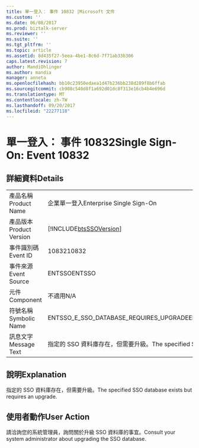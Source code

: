 ```yaml
---
title: 單一登入： 事件 10832 |Microsoft 文件
ms.custom: ''
ms.date: 06/08/2017
ms.prod: biztalk-server
ms.reviewer: ''
ms.suite: ''
ms.tgt_pltfrm: ''
ms.topic: article
ms.assetid: 8d435f27-5eea-4be1-8c6d-7f71ab33b306
caps.latest.revision: 7
author: MandiOhlinger
ms.author: mandia
manager: anneta
ms.openlocfilehash: bb10c23950edaea1d47b236bb238d289f8b6ffab
ms.sourcegitcommit: cb908c540d8f1a692d01dc8f313e16cb4b4e696d
ms.translationtype: MT
ms.contentlocale: zh-TW
ms.lasthandoff: 09/20/2017
ms.locfileid: "22277118"
---
```

# <a name="single-sign-on-event-10832"></a><span data-ttu-id="b9bd9-102">單一登入： 事件 10832</span><span class="sxs-lookup"><span data-stu-id="b9bd9-102">Single Sign-On: Event 10832</span></span>
## <a name="details"></a><span data-ttu-id="b9bd9-103">詳細資料</span><span class="sxs-lookup"><span data-stu-id="b9bd9-103">Details</span></span>  
  
|||  
|-|-|  
|<span data-ttu-id="b9bd9-104">產品名稱</span><span class="sxs-lookup"><span data-stu-id="b9bd9-104">Product Name</span></span>|<span data-ttu-id="b9bd9-105">企業單一登入</span><span class="sxs-lookup"><span data-stu-id="b9bd9-105">Enterprise Single Sign-On</span></span>|  
|<span data-ttu-id="b9bd9-106">產品版本</span><span class="sxs-lookup"><span data-stu-id="b9bd9-106">Product Version</span></span>|[!INCLUDE[btsSSOVersion](../includes/btsssoversion-md.md)]|  
|<span data-ttu-id="b9bd9-107">事件識別碼</span><span class="sxs-lookup"><span data-stu-id="b9bd9-107">Event ID</span></span>|<span data-ttu-id="b9bd9-108">10832</span><span class="sxs-lookup"><span data-stu-id="b9bd9-108">10832</span></span>|  
|<span data-ttu-id="b9bd9-109">事件來源</span><span class="sxs-lookup"><span data-stu-id="b9bd9-109">Event Source</span></span>|<span data-ttu-id="b9bd9-110">ENTSSO</span><span class="sxs-lookup"><span data-stu-id="b9bd9-110">ENTSSO</span></span>|  
|<span data-ttu-id="b9bd9-111">元件</span><span class="sxs-lookup"><span data-stu-id="b9bd9-111">Component</span></span>|<span data-ttu-id="b9bd9-112">不適用</span><span class="sxs-lookup"><span data-stu-id="b9bd9-112">N/A</span></span>|  
|<span data-ttu-id="b9bd9-113">符號名稱</span><span class="sxs-lookup"><span data-stu-id="b9bd9-113">Symbolic Name</span></span>|<span data-ttu-id="b9bd9-114">ENTSSO_E_SSO_DATABASE_REQUIRES_UPGRADE</span><span class="sxs-lookup"><span data-stu-id="b9bd9-114">ENTSSO_E_SSO_DATABASE_REQUIRES_UPGRADE</span></span>|  
|<span data-ttu-id="b9bd9-115">訊息文字</span><span class="sxs-lookup"><span data-stu-id="b9bd9-115">Message Text</span></span>|<span data-ttu-id="b9bd9-116">指定的 SSO 資料庫存在，但需要升級。</span><span class="sxs-lookup"><span data-stu-id="b9bd9-116">The specified SSO database exists but requires an upgrade.</span></span>|  
  
## <a name="explanation"></a><span data-ttu-id="b9bd9-117">說明</span><span class="sxs-lookup"><span data-stu-id="b9bd9-117">Explanation</span></span>  
 <span data-ttu-id="b9bd9-118">指定的 SSO 資料庫存在，但需要升級。</span><span class="sxs-lookup"><span data-stu-id="b9bd9-118">The specified SSO database exists but requires an upgrade.</span></span>  
  
## <a name="user-action"></a><span data-ttu-id="b9bd9-119">使用者動作</span><span class="sxs-lookup"><span data-stu-id="b9bd9-119">User Action</span></span>  
 <span data-ttu-id="b9bd9-120">請洽詢您的系統管理員，詢問關於升級 SSO 資料庫的事宜。</span><span class="sxs-lookup"><span data-stu-id="b9bd9-120">Consult your system administrator about upgrading the SSO database.</span></span>